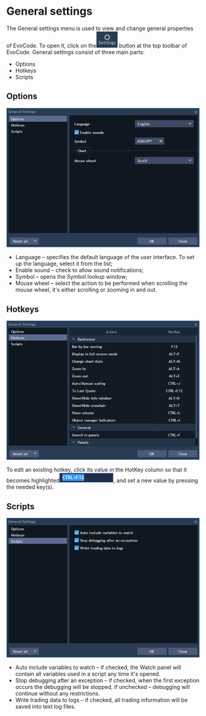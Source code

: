 # General settings

The General settings menu is used to view and change general properties of EvoCode. To open it, click on the![](../../.gitbook/assets/11%20%285%29.png) button at the top toolbar of EvoCode. General settings consist of three main parts:

* Options
* Hotkeys
* Scripts

## **Options**

![](../../.gitbook/assets/1%20%2856%29.png)

* Language – specifies the default language of the user interface. To set up the language, select it from the list;
* Enable sound – check to allow sound notifications;
* Symbol – opens the Symbol lookup window;
* Mouse wheel – select the action to be performed when scrolling the mouse wheel, it's either scrolling or zooming in and out.

## **Hotkeys**

![](../../.gitbook/assets/2%20%2851%29.png)

To edit an existing hotkey, click its value in the HotKey column so that it becomes highlighted![](../../.gitbook/assets/3%20%286%29.png), and set a new value by pressing the needed key\(s\).

## **Scripts**

![](../../.gitbook/assets/4%20%2818%29.png)

* Auto include variables to watch – if checked, the Watch panel will contain all variables used in a script any time it's opened.
* Stop debugging after an exception – if checked, when the first exception occurs the debugging will be stopped, if unchecked – debugging will continue without any restrictions.
* Write trading data to logs – if checked, all trading information will be saved into text log files.

